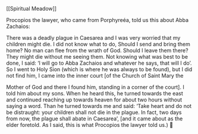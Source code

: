 [[Spiritual Meadow]]
 
Procopios the lawyer, who came from Porphyreéa, told us this about Abba Zachaios:  
 
There was a deadly plague in Caesarea and I was very worried that my children might die. I did not know what to do, Should I send and bring them home? No man can flee from the wrath of God. Should I leave them there? They might die without me seeing them. Not knowing what was best to be done, I said: ‘I will go to Abba Zachaios and whatever he says, that will I do’. So I went to Holy Sion (which is where he was always to be found), but I did not find him, I came into the inner court [of the Church of Saint Mary the  
 
Mother of God and there I found him, standing in a corner of the court]. I told him about my sons. When he heard this, he turned towards the east and continued reaching up towards heaven for about two hours without saying a word. Than he turned towards me and said: ‘Take heart and do not be distraught: your children shall not die in the plague. In fact, two days from now, the plague shall abate in Caesarea’, [and it came about as the elder foretold. As I said, this is what Procopios the lawyer told us.)  
